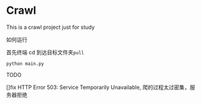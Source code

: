# Crawl

This is a crawl project just for study

如何运行

首先终端 cd 到达目标文件夹`pull`

`python main.py`

TODO

[]fix HTTP Error 503: Service Temporarily Unavailable, 爬的过程太过密集，服务器拒绝